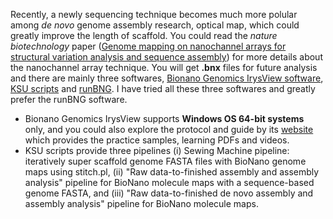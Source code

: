 Recently, a newly sequencing technique becomes much more polular among _de novo_ genome assembly research, optical map, which could greatly improve the length of scaffold. You could read the _nature biotechnology_ paper ([Genome mapping on nanochannel arrays for structural variation analysis and sequence assembly](https://www.nature.com/articles/nbt.2303)) for more details about the nanochannel array technique.
You will get **.bnx** files for future analysis and there are mainly three softwares, [Bionano Genomics IrysView software](https://bionanogenomics.com/support-page/irysview/), [KSU scripts](https://github.com/i5K-KINBRE-script-share/Irys-scaffolding) and [runBNG](https://github.com/AppliedBioinformatics/runBNG). I have tried all these three softwares and greatly prefer the runBNG software. 
* Bionano Genomics IrysView supports **Windows OS 64-bit systems** only, and you could also explore the protocol and guide by its [website](https://bionanogenomics.com/support-page/irysview/) which provides the practice samples, learning PDFs and videos.
* KSU scripts provide three pipelines (i) Sewing Machine pipeline: iteratively super scaffold genome FASTA files with BioNano genome maps using stitch.pl, (ii) "Raw data-to-finished assembly and assembly analysis" pipeline for BioNano molecule maps with a sequence-based genome FASTA, and (iii) "Raw data-to-finished de novo assembly and assembly analysis" pipeline for BioNano molecule maps.
